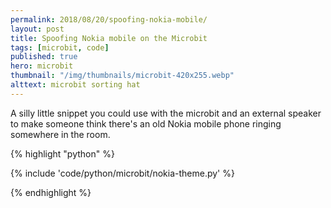 ```yaml
---
permalink: 2018/08/20/spoofing-nokia-mobile/
layout: post
title: Spoofing Nokia mobile on the Microbit
tags: [microbit, code]
published: true
hero: microbit
thumbnail: "/img/thumbnails/microbit-420x255.webp"
alttext: microbit sorting hat
---
```


A silly little snippet you could use with the microbit and an external speaker to make someone
think there's an old Nokia mobile phone ringing somewhere in the room.

{% highlight "python" %}

{% include 'code/python/microbit/nokia-theme.py' %}

{% endhighlight %}
